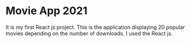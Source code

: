 # Movie App 2021
It is my first React js project. This is the application displaying 20 popular movies depending on the number of downloads. I used the React js.
